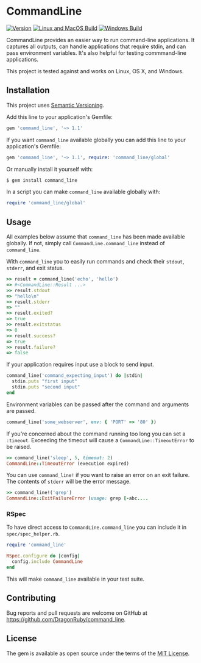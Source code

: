 # CommandLine

[![Version](https://img.shields.io/gem/v/command_line.svg?style=flat-square)](https://rubygems.org/gems/command_line)
[![Linux and MacOS Build](https://img.shields.io/travis/com/DragonRuby/command_line?style=flat-square)](https://travis-ci.com/DragonRuby/command_line)
[![Windows Build](https://img.shields.io/appveyor/ci/AaronLasseigne/command-line?style=flat-square)](https://ci.appveyor.com/project/AaronLasseigne/command-line)

CommandLine provides an easier way to run command-line applications.
It captures all outputs, can handle applications that require stdin, and can pass environment variables.
It's also helpful for testing commmand-line applications.

This project is tested against and works on Linux, OS X, and Windows.

## Installation

This project uses [Semantic Versioning](http://semver.org/spec/v2.0.0.html).

Add this line to your application's Gemfile:

```ruby
gem 'command_line', '~> 1.1'
```

If you want `command_line` available globally you can add this line to your application's Gemfile:

```ruby
gem 'command_line', '~> 1.1', require: 'command_line/global'
```

Or manually install it yourself with:

```sh
$ gem install command_line
```

In a script you can make `command_line` available globally with:

```ruby
require 'command_line/global'
```

## Usage

All examples below assume that `command_line` has been made available globally.
If not, simply call `CommandLine.command_line` instead of `command_line`.

With `command_line` you to easily run commands and check their `stdout`, `stderr`, and exit status.

```ruby
>> result = command_line('echo', 'hello')
=> #<CommandLine::Result ...>
>> result.stdout
=> "hello\n"
>> result.stderr
=> ""
>> result.exited?
=> true
>> result.exitstatus
=> 0
>> result.success?
=> true
>> result.failure?
=> false
```

If your application requires input use a block to send input.

```ruby
command_line('command_expecting_input') do |stdin|
  stdin.puts "first input"
  stdin.puts "second input"
end
```

Environment variables can be passed after the command and arguments are passed.

```ruby
command_line('some_webserver', env: { 'PORT' => '80' })
```

If you're concerned about the command running too long you can set a `:timeout`.
Exceeding the timeout will cause a `CommandLine::TimeoutError` to be raised.

```ruby
>> command_line('sleep', 5, timeout: 2)
CommandLine::TimeoutError (execution expired)
```

You can use `command_line!` if you want to raise an error on an exit failure.
The contents of `stderr` will be the error message.

```ruby
>> command_line!('grep')
CommandLine::ExitFailureError (usage: grep [-abc....
```

### RSpec

To have direct access to `CommandLine.command_line` you can include it in `spec/spec_helper.rb`.

```ruby
require 'command_line'

RSpec.configure do |config|
  config.include CommandLine
end
```

This will make `command_line` available in your test suite.

## Contributing

Bug reports and pull requests are welcome on GitHub at https://github.com/DragonRuby/command_line.

## License

The gem is available as open source under the terms of the [MIT License](https://opensource.org/licenses/MIT).
